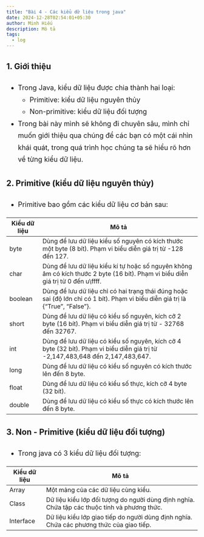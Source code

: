 ```yaml
---
title: "Bài 4 - Các kiểu dữ liệu trong java"
date: 2024-12-28T02:54:01+05:30
author: Minh Hiếu
description: Mô tả
tags:
  - log
---
```

<div class="md-contents" style="font-size: 18px; line-height: 1.75;"><h3 id="_1-gioi-thieu-0">1. Giới thiệu</h3>
<ul>
<li>Trong Java, kiểu dữ liệu được chia thành hai loại:
<ul>
<li>Primitive: kiểu dữ liệu nguyên thủy</li>
<li>Non-primitive: kiểu dữ liệu đối tượng</li>
</ul>
</li>
<li>Trong bài này mình sẽ không đi chuyên sâu, mình chỉ muốn giới thiệu qua chúng để các bạn có một cái nhìn khái quát, trong quá trình học chúng ta sẽ hiểu rõ hơn về từng kiểu dữ liệu.</li>
</ul>
<h3 id="_2-primitive-kieu-du-lieu-nguyen-thuy-1">2. Primitive (kiểu dữ liệu nguyên thủy)</h3>
<ul>
<li>Primitive bao gồm các kiểu dữ liệu cơ bản sau:</li>
</ul>
<table>
<thead>
<tr>
<th>Kiểu dữ liệu</th>
<th>Mô tả</th>
</tr>
</thead>
<tbody>
<tr>
<td>byte</td>
<td>Dùng để lưu dữ liệu kiểu số nguyên có kích thước một byte (8 bít). Phạm vi biểu diễn giá trị từ -128 đến 127.</td>
</tr>
<tr>
<td>char</td>
<td>Dùng để lưu dữ liệu kiểu kí tự hoặc số nguyên không âm có kích thước 2 byte (16 bít). Phạm vi biểu diễn giá trị từ 0 đến u\ffff.</td>
</tr>
<tr>
<td>boolean</td>
<td>Dùng để lưu dữ liệu chỉ có hai trạng thái đúng hoặc sai (độ lớn chỉ có 1 bít). Phạm vi biểu diễn giá trị là {“True”, “False”}.</td>
</tr>
<tr>
<td>short</td>
<td>Dùng để lưu dữ liệu có kiểu số nguyên, kích cỡ 2 byte (16 bít). Phạm vi biểu diễn giá trị từ - 32768 đến 32767.</td>
</tr>
<tr>
<td>int</td>
<td>Dùng để lưu dữ liệu có kiểu số nguyên, kích cỡ 4 byte (32 bít). Phạm vi biểu diễn giá trị từ -2,147,483,648 đến 2,147,483,647.</td>
</tr>
<tr>
<td>long</td>
<td>Dùng để lưu dữ liệu có kiểu số nguyên có kích thước lên đến 8 byte.</td>
</tr>
<tr>
<td>float</td>
<td>Dùng để lưu dữ liệu có kiểu số thực, kích cỡ 4 byte (32 bít).</td>
</tr>
<tr>
<td>double</td>
<td>Dùng để lưu dữ liệu có kiểu số thực có kích thước lên đến 8 byte.</td>
</tr>
</tbody>
</table>
<h3 id="_3-non---primitive-kieu-du-lieu-doi-tuong-2">3. Non - Primitive (kiểu dữ liệu đối tượng)</h3>
<ul>
<li>Trong java có 3 kiểu dữ liệu đối tượng:</li>
</ul>
<table>
<thead>
<tr>
<th>Kiểu dữ liệu</th>
<th>Mô tả</th>
</tr>
</thead>
<tbody>
<tr>
<td>Array</td>
<td>Một mảng của các dữ liệu cùng kiểu.</td>
</tr>
<tr>
<td>Class</td>
<td>Dữ liệu kiểu lớp đối tượng do người dùng định nghĩa. Chứa tập các thuộc tính và phương thức.</td>
</tr>
<tr>
<td>Interface</td>
<td>Dữ liệu kiểu lớp giao tiếp do người dùng định nghĩa. Chứa các phương thức của giao tiếp.</td>
</tr>
</tbody>
</table>
</div>